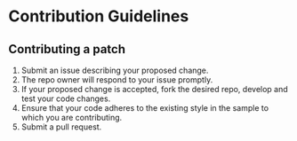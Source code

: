 # Contribution Guidelines
## Contributing a patch

1. Submit an issue describing your proposed change.
2. The repo owner will respond to your issue promptly.
3. If your proposed change is accepted, fork the desired repo, develop and test your code changes.
4. Ensure that your code adheres to the existing style in the sample to which you are contributing.
5. Submit a pull request.